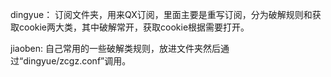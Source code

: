 dingyue： 订阅文件夹，用来QX订阅，里面主要是重写订阅，分为破解规则和获取cookie两大类，其中破解常开，获取cookie根据需要打开。

jiaoben:  自己常用的一些破解类规则，放进文件夹然后通过“dingyue/zcgz.conf”调用。

